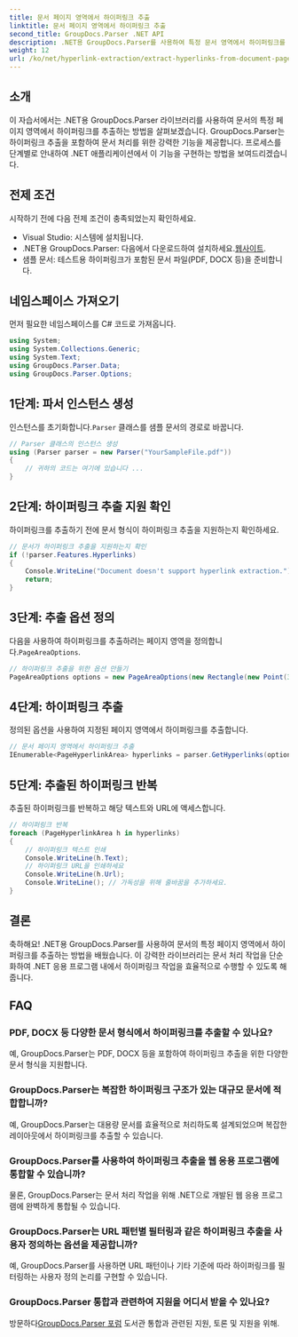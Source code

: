 ```yaml
---
title: 문서 페이지 영역에서 하이퍼링크 추출
linktitle: 문서 페이지 영역에서 하이퍼링크 추출
second_title: GroupDocs.Parser .NET API
description: .NET용 GroupDocs.Parser를 사용하여 특정 문서 영역에서 하이퍼링크를 추출하는 방법을 알아보세요. 문서 처리 능력을 향상시켜 보세요.
weight: 12
url: /ko/net/hyperlink-extraction/extract-hyperlinks-from-document-page-area/
---
```

## 소개
이 자습서에서는 .NET용 GroupDocs.Parser 라이브러리를 사용하여 문서의 특정 페이지 영역에서 하이퍼링크를 추출하는 방법을 살펴보겠습니다. GroupDocs.Parser는 하이퍼링크 추출을 포함하여 문서 처리를 위한 강력한 기능을 제공합니다. 프로세스를 단계별로 안내하여 .NET 애플리케이션에서 이 기능을 구현하는 방법을 보여드리겠습니다.
## 전제 조건
시작하기 전에 다음 전제 조건이 충족되었는지 확인하세요.
- Visual Studio: 시스템에 설치됩니다.
- .NET용 GroupDocs.Parser: 다음에서 다운로드하여 설치하세요.[웹사이트](https://releases.groupdocs.com/parser/net/).
- 샘플 문서: 테스트용 하이퍼링크가 포함된 문서 파일(PDF, DOCX 등)을 준비합니다.

## 네임스페이스 가져오기
먼저 필요한 네임스페이스를 C# 코드로 가져옵니다.
```csharp
using System;
using System.Collections.Generic;
using System.Text;
using GroupDocs.Parser.Data;
using GroupDocs.Parser.Options;
```
## 1단계: 파서 인스턴스 생성
 인스턴스를 초기화합니다.`Parser` 클래스를 샘플 문서의 경로로 바꿉니다.
```csharp
// Parser 클래스의 인스턴스 생성
using (Parser parser = new Parser("YourSampleFile.pdf"))
{
    // 귀하의 코드는 여기에 있습니다 ...
}
```
## 2단계: 하이퍼링크 추출 지원 확인
하이퍼링크를 추출하기 전에 문서 형식이 하이퍼링크 추출을 지원하는지 확인하세요.
```csharp
// 문서가 하이퍼링크 추출을 지원하는지 확인
if (!parser.Features.Hyperlinks)
{
    Console.WriteLine("Document doesn't support hyperlink extraction.");
    return;
}
```
## 3단계: 추출 옵션 정의
 다음을 사용하여 하이퍼링크를 추출하려는 페이지 영역을 정의합니다.`PageAreaOptions`.
```csharp
// 하이퍼링크 추출을 위한 옵션 만들기
PageAreaOptions options = new PageAreaOptions(new Rectangle(new Point(380, 90), new Size(150, 50)));
```
## 4단계: 하이퍼링크 추출
정의된 옵션을 사용하여 지정된 페이지 영역에서 하이퍼링크를 추출합니다.
```csharp
// 문서 페이지 영역에서 하이퍼링크 추출
IEnumerable<PageHyperlinkArea> hyperlinks = parser.GetHyperlinks(options);
```
## 5단계: 추출된 하이퍼링크 반복
추출된 하이퍼링크를 반복하고 해당 텍스트와 URL에 액세스합니다.
```csharp
// 하이퍼링크 반복
foreach (PageHyperlinkArea h in hyperlinks)
{
    // 하이퍼링크 텍스트 인쇄
    Console.WriteLine(h.Text);
    // 하이퍼링크 URL을 인쇄하세요
    Console.WriteLine(h.Url);
    Console.WriteLine(); // 가독성을 위해 줄바꿈을 추가하세요.
}
```

## 결론
축하해요! .NET용 GroupDocs.Parser를 사용하여 문서의 특정 페이지 영역에서 하이퍼링크를 추출하는 방법을 배웠습니다. 이 강력한 라이브러리는 문서 처리 작업을 단순화하여 .NET 응용 프로그램 내에서 하이퍼링크 작업을 효율적으로 수행할 수 있도록 해줍니다.

## FAQ
### PDF, DOCX 등 다양한 문서 형식에서 하이퍼링크를 추출할 수 있나요?
예, GroupDocs.Parser는 PDF, DOCX 등을 포함하여 하이퍼링크 추출을 위한 다양한 문서 형식을 지원합니다.
### GroupDocs.Parser는 복잡한 하이퍼링크 구조가 있는 대규모 문서에 적합합니까?
예, GroupDocs.Parser는 대용량 문서를 효율적으로 처리하도록 설계되었으며 복잡한 레이아웃에서 하이퍼링크를 추출할 수 있습니다.
### GroupDocs.Parser를 사용하여 하이퍼링크 추출을 웹 응용 프로그램에 통합할 수 있습니까?
물론, GroupDocs.Parser는 문서 처리 작업을 위해 .NET으로 개발된 웹 응용 프로그램에 완벽하게 통합될 수 있습니다.
### GroupDocs.Parser는 URL 패턴별 필터링과 같은 하이퍼링크 추출을 사용자 정의하는 옵션을 제공합니까?
예, GroupDocs.Parser를 사용하면 URL 패턴이나 기타 기준에 따라 하이퍼링크를 필터링하는 사용자 정의 논리를 구현할 수 있습니다.
### GroupDocs.Parser 통합과 관련하여 지원을 어디서 받을 수 있나요?
 방문하다[GroupDocs.Parser 포럼](https://forum.groupdocs.com/c/parser/17) 도서관 통합과 관련된 지원, 토론 및 지원을 위해.